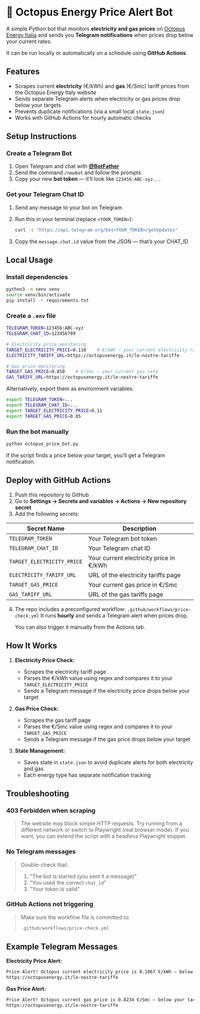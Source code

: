 # 🐙 Octopus Energy Price Alert Bot

A simple Python bot that monitors **electricity and gas prices** on [Octopus Energy Italia](https://octopusenergy.it/le-nostre-tariffe) and sends you **Telegram notifications** when prices drop below your current rates.

It can be run locally or automatically on a schedule using **GitHub Actions**.

## Features
- Scrapes current **electricity** (€/kWh) and **gas** (€/Smc) tariff prices from the Octopus Energy Italy website  
- Sends separate Telegram alerts when electricity or gas prices drop below your targets  
- Prevents duplicate notifications (via a small local `state.json`)  
- Works with GitHub Actions for hourly automatic checks  

## Setup Instructions

### Create a Telegram Bot
1. Open Telegram and chat with [**@BotFather**](https://t.me/BotFather)
2. Send the command `/newbot` and follow the prompts  
3. Copy your new **bot token** — it’ll look like `123456:ABC-xyz...`

### Get your Telegram Chat ID
1. Send any message to your bot on Telegram  
2. Run this in your terminal (replace `<YOUR_TOKEN>`):

   ```bash
   curl -s "https://api.telegram.org/bot<YOUR_TOKEN>/getUpdates"
   ```

3. Copy the `message.chat.id` value from the JSON — that’s your CHAT_ID

## Local Usage

### Install dependencies

```bash
python3 -m venv venv
source venv/bin/activate
pip install -r requirements.txt
```

### Create a `.env` file

```bash
TELEGRAM_TOKEN=123456:ABC-xyz
TELEGRAM_CHAT_ID=123456789

# Electricity price monitoring
TARGET_ELECTRICITY_PRICE=0.110    # €/kWh — your current electricity rate
ELECTRICITY_TARIFF_URL=https://octopusenergy.it/le-nostre-tariffe

# Gas price monitoring
TARGET_GAS_PRICE=0.850    # €/Smc — your current gas rate
GAS_TARIFF_URL=https://octopusenergy.it/le-nostre-tariffe
```

Alternatively, export them as environment variables:

```bash
export TELEGRAM_TOKEN=...
export TELEGRAM_CHAT_ID=...
export TARGET_ELECTRICITY_PRICE=0.11
export TARGET_GAS_PRICE=0.85
```

### Run the bot manually

```bash
python octopus_price_bot.py
```

If the script finds a price below your target, you’ll get a Telegram notification.

## Deploy with GitHub Actions

1. Push this repository to GitHub
2. Go to **Settings → Secrets and variables → Actions → New repository secret**
3. Add the following secrets:

  | Secret Name                | Description                           |
  | -------------------------- | ------------------------------------- |
  | `TELEGRAM_TOKEN`           | Your Telegram bot token               |
  | `TELEGRAM_CHAT_ID`         | Your Telegram chat ID                 |
  | `TARGET_ELECTRICITY_PRICE` | Your current electricity price in €/kWh |
  | `ELECTRICITY_TARIFF_URL`   | URL of the electricity tariffs page   |
  | `TARGET_GAS_PRICE`         | Your current gas price in €/Smc      |
  | `GAS_TARIFF_URL`           | URL of the gas tariffs page           |

4. The repo includes a preconfigured workflow:
   `.github/workflows/price-check.yml`
   It runs **hourly** and sends a Telegram alert when prices drop.

   You can also trigger it manually from the Actions tab.

## How It Works

1. **Electricity Price Check:**
   - Scrapes the electricity tariff page
   - Parses the €/kWh value using regex and compares it to your `TARGET_ELECTRICITY_PRICE`
   - Sends a Telegram message if the electricity price drops below your target

2. **Gas Price Check:**
   - Scrapes the gas tariff page
   - Parses the €/Smc value using regex and compares it to your `TARGET_GAS_PRICE`
   - Sends a Telegram message if the gas price drops below your target

3. **State Management:**
   - Saves state in `state.json` to avoid duplicate alerts for both electricity and gas
   - Each energy type has separate notification tracking

## Troubleshooting

### 403 Forbidden when scraping

> The website may block simple HTTP requests.
> Try running from a different network or switch to Playwright (real browser mode).
> If you want, you can extend the script with a headless Playwright snippet.

### No Telegram messages

> Double-check that:
> 1. "The bot is started (you sent it a message)"
> 2. "You used the correct `chat_id`"
> 3. "Your token is valid"

### GitHub Actions not triggering

> Make sure the workflow file is committed to:
> ```bash
> .github/workflows/price-check.yml
> ```

## Example Telegram Messages

**Electricity Price Alert:**
```bash
Price Alert! Octopus current electricity price is 0.1067 €/kWh — below your target 0.1100 €/kWh.
https://octopusenergy.it/le-nostre-tariffe
```

**Gas Price Alert:**
```bash
Price Alert! Octopus current gas price is 0.8234 €/Smc — below your target 0.8500 €/Smc.
https://octopusenergy.it/le-nostre-tariffe
```
